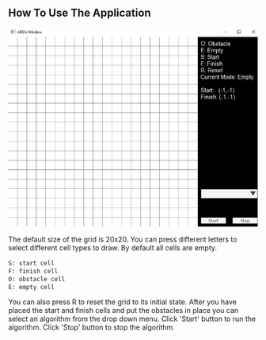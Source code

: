 ## How To Use The Application

![alt text](https://github.com/abgq/pathFinding/blob/master/image.png?raw=true)

The default size of the grid is 20x20. You can press different letters to select different cell types to draw. By default all cells are empty.
```
S: start cell
F: finish cell
O: obstacle cell
E: empty cell
```
You can also press R to reset the grid to its initial state.
After you have placed the start and finish cells and put the obstacles in place you can select an algorithm from the drop down menu. Click 'Start' button to run the algorithm. Click 'Stop' button to stop the algorithm.
